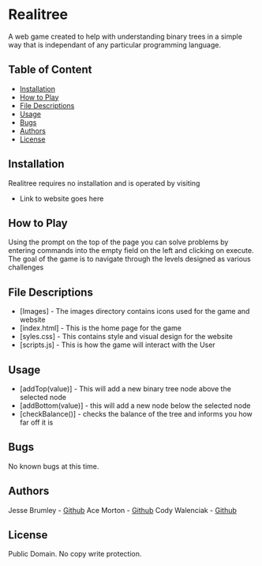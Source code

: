 # Realitree
A web game created to help with understanding binary trees in a simple way
that is independant of any particular programming language.

## Table of Content
* [Installation](#installation)
* [How to Play](#how-to-play)
* [File Descriptions](#file-descriptions)
* [Usage](#usage)
* [Bugs](#bugs)
* [Authors](#authors)
* [License](#license)

## Installation
Realitree requires no installation and is operated by visiting
* Link to website goes here

## How to Play
Using the prompt on the top of the page you can solve problems by entering
commands into the empty field on the left and clicking on execute. The goal
of the game is to navigate through the levels designed as various challenges

## File Descriptions
* [Images] - The images directory contains icons used for the game and website
* [index.html] - This is the home page for the game
* [syles.css] - This contains style and visual design for the website
* [scripts.js] - This is how the game will interact with the User

## Usage
* [addTop(value)] - This will add a new binary tree node above the selected node
* [addBottom(value)] - this will add a new node below the selected node
* [checkBalance()] - checks the balance of the tree and informs you how far off it is

## Bugs
No known bugs at this time.

## Authors
Jesse Brumley - [Github](https://github.com/jessebrumley)
Ace Morton - [Github](https://github.com/Ace-Quantum)
Cody Walenciak - [Github](https://github.com/Cody-j-w)

## License
Public Domain. No copy write protection. 
